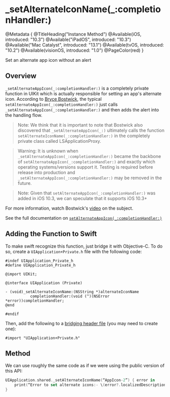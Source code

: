 # \_setAlternateIconName(\_:completionHandler:)

@Metadata {
    @TitleHeading("Instance Method")
    @Available(iOS, introduced: "10.3")
    @Available("iPadOS", introduced: "10.3")
    @Available("Mac Catalyst", introduced: "13.1")
    @Available(tvOS, introduced: "10.2")
    @Available(visionOS, introduced: "1.0")
    @PageColor(red)
}

Set an alternate app icon without an alert

## Overview

`_setAlternateAppIcon(_:completionHandler:)` is a completely private function in UIKit which is actually responsible for setting an app's alternate icon. According to [Bryce Bostwick](https://bryce.co), the typical `setAlternateAppIcon(_:completionHandler:)` just calls `_setAlternateAppIcon(_:completionHandler:)` and then adds the alert into the handling flow. 

> Note: We think that it is important to note that Bostwick also discovered that `_setAlternateAppIcon(_:)` ultimately calls the function `setAlternateIconName(_:completionHandler:)` in the completely private class called LSApplicationProxy.

> Warning: It is unknown when `_setAlternateAppIcon(_:completionHandler:)` became the backbone of `setAlternateAppIcon(_:completionHandler:)` and exactly which operating systems/versions support it. Testing is required before release into production and `_setAlternateAppIcon(_:completionHandler:)` may be removed in the future. 

> Note: Given that `setAlternateAppIcon(_:completionHandler:)` was added in iOS 10.3, we can speculate that it supports iOS 10.3+ 

For more information, watch Bostwick's [video](https://www.youtube.com/watch?v=KDVibKGtSVI) on the subject.

See the full documentation on [`setAlternateAppIcon(_:completionHandler:)`](https://developer.apple.com/documentation/uikit/uiapplication/2806818-setalternateiconname)

## Adding the Function to Swift

To make swift recognize this function, just bridge it with Objective-C. To do so, create a `UIApplication+Private.h` file with the following code: 
```objc
#indef UIApplication_Private_h
#define UIApplication_Private_h

@import UIKit;

@interface UIApplication (Private)

- (void)_setAlternateIconName:(NSString *)alternateIconName
           completionHandler:(void (^)(NSError *error))completionHandler;
@end

#endif
```
Then, add the following  to a [bridging header file](https://developer.apple.com/documentation/swift/importing-objective-c-into-swift) (you may need to create one):
```objc
#import "UIApplication+Private.h"
```

## Method

We can use roughly the same code as if we were using the public version of this API:
```swift
UIApplication.shared._setAlternateIconName(“AppIcon-2”) { error in
    print(“Error to set alternate icons:- \(error?.localizedDescription)”)
}
```
